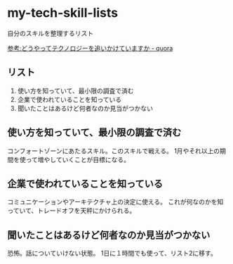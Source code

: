 # my-tech-skill-lists
自分のスキルを整理するリスト

[参考:どうやってテクノロジーを追いかけていますか - quora](https://jp.quora.com/どうやってテクノロジーを追いかけていますか-ジュ)

## リスト

1. 使い方を知っていて、最小限の調査で済む
1. 企業で使われていることを知っている
1. 聞いたことはあるけど何者なのか見当がつかない

## 使い方を知っていて、最小限の調査で済む

コンフォートゾーンにあたるスキル。このスキルで戦える。
1月やそれ以上の期間を使って増やしていくことが目標になる。

## 企業で使われていることを知っている

コミュニケーションやアーキテクチャ上の決定に使える。
これが何なのかを知っていて、トレードオフを天秤にかけられる。

## 聞いたことはあるけど何者なのか見当がつかない

恐怖。話についていけない状態。
1日に１時間でも使って、リスト2に移す。
